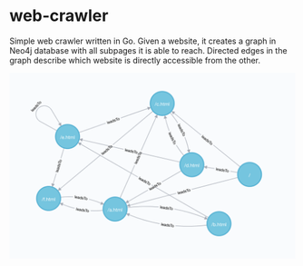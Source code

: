 # web-crawler

Simple web crawler written in Go. Given a website, it creates a graph in Neo4j database
with all subpages it is able to reach. Directed edges in the graph describe which
website is directly accessible from the other.

![graph_screenshot](https://raw.githubusercontent.com/MarekLabuz/web-crawler/master/graph_screenshot.png)
